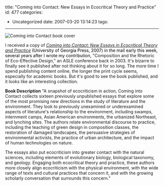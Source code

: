 title: "Coming into Contact: New Essays in Ecocritical Theory and Practice"
id: 477
categories:
  - Uncategorized
date: 2007-03-20 13:14:23
tags:
---

![Coming into Contact book cover](http://ec1.images-amazon.com/images/P/0820328863.01._AA240_SCLZZZZZZZ_.jpg "Coming into Contact book cover")

I received a copy of <font class="Apple-style-span" color="#000000">[_Coming       into Contact: New Essays in Ecocritical Theory and Practice_](http://www.amazon.com/Coming-into-Contact-Explorations-Ecocritical/dp/0820328863/sr=1-1/qid=1169509406/ref=sr_1_1/002-4669124-8149661?ie=UTF8&amp;s=books) (University     of Georgia Press, 2007) in the mail early this week, several years after I wrote my contribution, </font>&quot;Composition       and the Rhetoric of Eco-Effective Design,&quot; an ASLE conference back in 2003\. It&#039;s bizarre to finally see it published after not thinking about it for so long. The more time I spend publishing content online, the longer the print cycle seems, especially for academic books. But it&#039;s good to see the book published, and it looks like an interesting collection.  

**Book Description**
&quot;A snapshot of ecocriticism in action, Coming into Contact collects sixteen previously unpublished essays that explore some of the most promising new directions in the study of literature and the environment. They look to previously unexamined or underexamined aspects of literature&#039;s relationship to the environment, including swamps, internment camps, Asian American environments, the urbanized Northeast, and lynching sites. The authors relate environmental discourse to practice, including the teaching of green design in composition classes, the restoration of damaged landscapes, the persuasive strategies of environmental activists, the practice of urban architecture, and the impact of human technologies on nature. 

The essays also put ecocriticism into greater contact with the natural sciences, including elements of evolutionary biology, biological taxonomy, and geology. Engaging both ecocritical theory and practice, these authors more closely align ecocriticism with the physical environment, with the wide range of texts and cultural practices that concern it, and with the growing scholarly conversation that surrounds this concern.&quot;